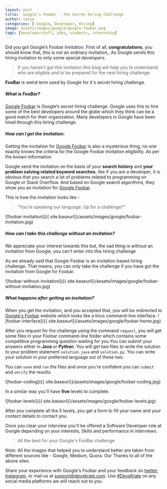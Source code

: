 ```yaml
---
layout: post
title:  Google's FooBar - The Secret Hiring Challenge
author: satya
categories: [ Google, Developer, Hiring]
image: assets/images/google/google-foobar.png
tags: [developerstuff, jobs, students, internship]
---
```


Did you got Google’s Foobar Invitation. First of all, **congratulations**, you should know that, this is not an ordinary invitation,, As  Google sends this hiring invitation to only some special developers.

> If you haven't got this invitation this blog will help you to understand who are eligible and to be prepared for the next hiring challenge.

**FooBar** is weird term used by Google for it's secret hiring challenge.

##### What is FooBar?
[Google Foobar](https://foobar.withgoogle.com/) is Google’s secret hiring challenge. Google uses this to hire some of the best developers around the globe which they think can be a good match for their organization. Many developers in Google have been hired through this hiring challenge.

##### How can I get the invitation:
Getting the invitation for [Google Foobar](https://foobar.withgoogle.com/) is also a mysterious thing, no one exactly knows the criteria for the Google Foobar invitation eligibility. 
As per the known information

Google send the invitation on the basis of your **search history** and **your problem solving related keyword searches**, like if you are a developer, it is obvious that you search a lot of problems related to programming on Google or Stack Overflow. And based on Google search algorithms, they show you an invitation for [Google Foobar](https://foobar.withgoogle.com/).

This is how the invitation looks like - 

> “You’re speaking our language. Up for a challenge?”

![foobar-invitation]({{ site.baseurl}}/assets/images/google/foobar-invitation.jpg)

##### How can I take this challenge without an invitation?

We appreciate your interest towards this but, the sad thing is without an invitation from Google, you can't enter into this hiring challenge

As we already said that Google Foobar is an invitation based hiring challenge. That means, you can only take the challenge if you have got the invitation from Google for Foobar.

![foobar-without-invitation]({{ site.baseurl}}/assets/images/google/foobar-without-invitation.jpg)

##### What happens after getting an invitation?

When you get the invitation, and you accepted that, you will be redirected to [Google's Foobar](https://foobar.withgoogle.com/) website which looks like a linux command-line interface. 
![foobar-interface]({{ site.baseurl}}/assets/images/google/foobar-home.jpg)

After you request for the challenge using the command `request`, you will get some files in your Foobar command-line folder which contains some competitive programming question waiting for you.You can submit your answers either in **Java** or **Python**.
You will get two files to write the solution to your problem statement `solution.java` and `solution.py`. You can write your solution in your preferred language out of these two.


You can `save` and `run` the files and once you're confident you can `submit` and  `verify` the results.

![foobar-coding]({{ site.baseurl}}/assets/images/google/foobar-coding.jpg) 

In a similar way you'll have **five** levels to complete.


![foobar-levels]({{ site.baseurl}}/assets/images/google/foobar-levels.jpg)

After you complete all the 5 levels, you get a form to fill your name and your contact details to contact you.

Once you clear your interview you'll be offered a Software Developer role at Google depending on your interests, Skills and performance in interviews.

> All the  best for your Google's FooBar challenge


Note: All the images that helped you to understand better are taken from different sources like  - Google, Medium, Quora. Our  Thanks to all of the above sites.

Share your experience with Google's Foobar and your feedback on [twitter](https://twitter.com/devskrate), [Instagram](https://instagram.com/devskrate), or mail us at [support@devskrate.com](mailto:support@devskrate.com). Use [#DevsKrate](https://devskrate.com) on any social media platforms we will reach out to you.

